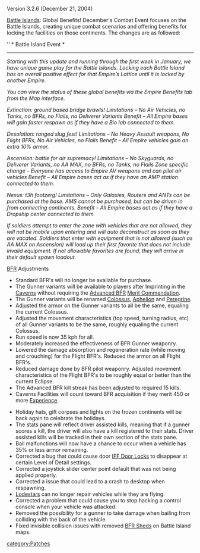 Version 3.2.6 (December 21, 2004)

[Battle Islands](Battle_Islands.md "wikilink"): Global Benefits! December's
Combat Event focuses on the Battle Islands, creating unique combat
scenarios and offering benefits for locking the facilities on those
continents. The changes are as followed:

'' \* Battle Island Event \*

---

_Starting with this update and running through the first week in
January, we have unique game play for the Battle Islands. Locking each
Battle Island has an overall positive effect for that Empire’s Lattice
until it is locked by another Empire._

_You can view the status of these global benefits via the Empire
Benefits tab from the Map interface._

_Extinction: ground based bridge brawls! Limitations – No Air Vehicles,
no Tanks, no BFRs, no Flails, no Deliverer Variants Benefit – All Empire
bases will gain faster respawn as if they have a Bio lab connected to
them._

_Desolation: ranged slug fest! Limitations – No Heavy Assault weapons,
No Flight BFRs, No Air Vehicles, no Flails Benefit – All Empire vehicles
gain an extra 10% armor._

_Ascension: battle for air supremacy! Limitations – No Skyguards, no
Deliverer Variants, no AA MAX, no BFRs, no Tanks, no Flails Zone
specific change – Everyone has access to Empire AV weapons and can pilot
air vehicles Benefit – All Empire bases act as if they have an AMP
station connected to them._

_Nexus: t3h footzerg! Limitations – Only Galaxies, Routers and ANTs can
be purchased at the base. AMS cannot be purchased, but can be driven in
from connecting continents. Benefit – All Empire bases act as if they
have a Dropship center connected to them._

_If soldiers attempt to enter the zone with vehicles that are not
allowed, they will not be mobile upon entering and will auto deconstruct
as soon as they are vacated. Soldiers that enter with equipment that is
not allowed (such as AA MAX on Ascension) will load up their first
favorite that does not include invalid equipment. If not allowable
favorites are found, they will arrive in their default spawn loadout._

[BFR](BFR.md "wikilink") Adjustments

- Standard BFR's will no longer be available for purchase.
- The Gunner variants will be available to players after Imprinting in
  the [Caverns](Cavern.md "wikilink") without requiring the [Advanced
  BFR](</Advanced_BFR_(Merit)> "wikilink") [Merit
  Commendation](Merit_Commendation.md "wikilink").
- The Gunner variants will be renamed [Colossus](Colossus.md "wikilink"),
  [Aphelion](Aphelion.md "wikilink") and
  [Peregrine](Peregrine.md "wikilink").
- Adjusted the armor on the Gunner variants to all be the same,
  equaling the current Colossus.
- Adjusted the movement characteristics (top speed, turning radius,
  etc) of all Gunner variants to be the same, roughly equaling the
  current Colossus.
- Run speed is now 35 kph for all.
- Moderately increased the effectiveness of BFR Gunner weaponry.
- Lowered the damage absorption and regeneration rate (while moving
  and crouching) for the Flight BFR's. Reduced the armor on all Flight
  BFR's.
- Reduced damage done by BFR pilot weaponry. Adjusted movement
  characteristics of the Flight BFR's to be roughly equal or better
  than the current Eclipse.
- The Advanced BFR kill streak has been adjusted to required 15 kills.
- Caverns Facilities will count toward BFR acquisition if they merit
  450 or more [Experience](Experience.md "wikilink").

<!-- -->

- Holiday hats, gift corpses and lights on the frozen continents will
  be back again to celebrate the holidays.
- The stats pane will reflect driver assisted kills, meaning that if a
  gunner scores a kill, the driver will also have a kill registered to
  their stats. Driver assisted kills will be tracked in their own
  section of the stats pane.
- Bail malfunctions will now have a chance to occur when a vehicle has
  35% or less armor remaining.
- Corrected a bug that could cause door [IFF Door
  Locks](IFF.md "wikilink") to disappear at certain Level of Detail
  settings.
- Corrected a joystick slider center point default that was not being
  applied properly.
- Corrected a issue that could lead to a crash to desktop when
  respawning.
- [Lodestars](Lodestar.md "wikilink") can no longer repair vehicles while
  they are flying.
- Corrected a problem that could cause you to stop hacking a control
  console when your vehicle was attacked.
- Removed the possibility for a gunner to take damage when bailing
  from colliding with the back of the vehicle.
- Fixed invisible collision issues with removed [BFR
  Sheds](BFR_Shed.md "wikilink") on Battle Island maps.

[category:Patches](category:Patches.md "wikilink")
